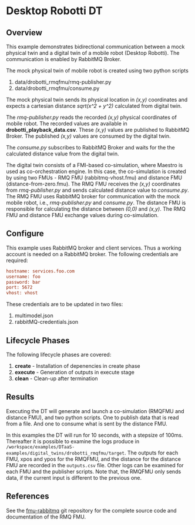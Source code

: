 # Desktop Robotti DT

## Overview

This example demonstrates bidirectional communication between a mock physical twin and a digital twin of a mobile robot (Desktop Robotti).
The communication is enabled by RabbitMQ Broker.

The mock physical twin of mobile robot is created using two python scripts

1. data/drobotti_rmqfmu/rmq-publisher.py
1. data/drobotti_rmqfmu/consume.py

The mock physical twin sends its physical location in _(x,y)_ coordinates and
expects a cartesian distance _sqrt(x^2 + y^2)_ calculated from digital twin.

The _rmq-publisher.py_ reads the recorded _(x,y)_ physical coordinates of mobile robot.
The recorded values are available in __drobotti_playback_data.csv__.
These _(x,y)_ values are published to RabbitMQ Broker. The published _(x,y)_ values are
consumed by the digital twin.

The _consume.py_ subscribes to RabbitMQ Broker and waits for the the calculated distance value
from the digital twin.

The digital twin consists of a FMI-based co-simulation, where Maestro is used as co-orchestration engine.
In this case, the co-simulation is created by using two FMUs - RMQ FMU (rabbitmq-vhost.fmu)
and distance FMU (distance-from-zero.fmu). The RMQ FMU receives the _(x,y)_ coordinates from
_rmq-publisher.py_ and sends calculated distance value to _consume.py_. The RMQ FMU uses
RabbitMQ broker for communication with the mock mobile robot, i.e., _rmq-publisher.py_ and _consume.py_.
The distance FMU is responsible
for calculating the distance between _(0,0)_ and _(x,y)_. The RMQ FMU and distance FMU exchange values
during co-simulation.

## Configure

This example uses RabbitMQ broker and client services. Thus a working account
is needed on a RabbitMQ broker. The following credentials are required:

```ini
hostname: services.foo.com
username: foo
password: bar
port: 5672
vhost: vhost
```

These credentials are to be updated in two files:

1. multimodel.json
1. rabbitMQ-credentials.json

## Lifecycle Phases

The following lifecycle phases are covered:

1) __create__ - Installation of depenencies in create phase
2) __execute__ - Generation of outputs in execute stage
3) __clean__ - Clean-up after termination

## Results

Executing the DT will generate and launch a co-simulation (RMQFMU and distance FMU), and two python scripts.
One to publish data that is read from a file. And one to consume what is sent by the distance FMU.

In this examples the DT will run for 10 seconds, with a stepsize of 100ms. 
Thereafter it is possible to examine the logs produce in ```/workspace/examples/DTaaS-examples/digital_twins/drobotti_rmqfmu/target```.
The outputs for each FMU, xpos and ypos for the RMQFMU, and the distance for the distance FMU are recorded in the ```outputs.csv``` file.
Other logs can be examined for each FMU and the publisher scripts.
Note that, the RMQFMU only sends data, if the current input is different to the previous one.

## References

See the
[fmu-rabbitmq](https://github.com/INTO-CPS-Association/fmu-rabbitmq)
git repository for the complete source code and documentation of the RMQ FMU.

